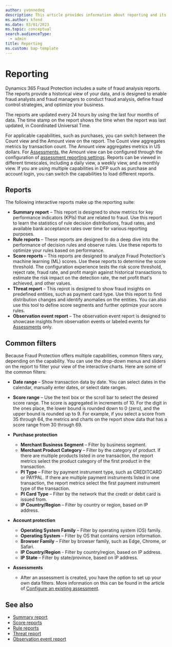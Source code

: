 ```yaml
---
author: yvonnedeq
description: This article provides information about reporting and its available reports in Dynamics 365 Fraud Protection.
ms.author: kfend
ms.date: 03/01/2023
ms.topic: conceptual
search.audienceType:
  - admin
title: Reporting
ms.custom: bap-template
---
```


# Reporting

Dynamics 365 Fraud Protection includes a suite of fraud analysis reports. The reports provide a historical view of your data, and is designed to enable fraud analysts and fraud managers to conduct fraud analysis, define fraud control strategies, and optimize your business.

The reports are updated every 24 hours by using the last four months of data. The time stamp on the report shows the time when the report was last updated, in Coordinated Universal Time.

For applicable capabilities, such as purchases, you can switch between the Count view and the Amount view on the report. The Count view aggregates metrics by transaction count. The Amount view aggregates metrics in US dollars. For [Assessments](assessment-create-new.md), the Amount view can be configured through the configuration of [assessment reporting settings](assessment-configure-existing.md). Reports can be viewed in different timescales, including a daily view, a weekly view, and a monthly view. If you are using multiple capabilities in DFP such as purchase and account login, you can switch the capabilities to load different reports.

## Reports
The following interactive reports make up the reporting suite:

  - **Summary report** – This report is designed to show metrics for key performance indicators (KPIs) that are related to fraud. Use this report to learn the statistics of rule decision distributions, fraud rates, and available bank acceptance rates over time for various reporting purposes.
  - **Rule reports** – These reports are designed to do a deep dive into the performance of decision rules and observe rules. Use these reports to optimize your rules based on performance.
  - **Score reports** – This reports are designed to analyze Fraud Protection's machine learning (ML) scores. Use these reports to determine the score threshold. The configuration experience tests the risk score threshold, reject rate, fraud rate, and profit margin against historical transactions to estimate the risk impact on the detection rate, the net profit that's achieved, and other values.
  - **Threat report** – This reprot is designed to show fraud insights on predefined entities, such as payment card type. Use this report to find distribution changes and identify anomalies on the entities. You can also use this tool to define score segments and further optimize your score rules.
  - **Observation event report** – The observation event report is designed to showcase insights from observation events or labeled events for [Assessments](assessment-create-new.md) only.
    
## Common filters
Because Fraud Protection offers multiple capabilities, common filters vary, depending on the capability. You can use the drop-down menus and sliders on the report to filter your view of the interactive charts. Here are some of the common filters:

- **Date range** – Show transaction data by date. You can select dates in the calendar, manually enter dates, or select date ranges.
- **Score range** – Use the text box or the scroll bar to select the desired score range. The score is aggregated in increments of 10. For the digit in the ones place, the lower bound is rounded down to 0 (zero), and the upper bound is rounded up to 9. For example, if you select a score from 35 through 64, the metrics and charts on the report show data that has a score range from 30 through 69.
- **Purchase protection**

    - **Merchant Business Segment** – Filter by business segment.
    - **Merchant Product Category** – Filter by the category of product. If there are multiple products listed in one transaction, the report metrics select the product category of the first product in the transaction.
    - **PI Type** – Filter by payment instrument type, such as CREDITCARD or PAYPAL. If there are multiple payment instruments listed in one transaction, the report metrics select the first payment instrument type of the transaction.
    - **PI Card Type** – Filter by the network that the credit or debit card is issued from.
    - **IP Country/Region** – Filter by country or region, based on IP address.

- **Account protection**

    - **Operating System Family** – Filter by operating system (OS) family.
    - **Operating System** – Filter by OS that contains version information.
    - **Browser Family** – Filter by browser family, such as Edge, Chrome, or Safari.
    - **IP Country/Region** - Filter by country/region, based on IP address.
    - **IP State** – Filter by state/province, based on IP address.
- **Assessments**

    - After an assessment is created, you have the option to set up your own data filters. More information on this can be found in the article of [Configure an existing assessment](assessment-configure-existing.md).

## See also
- [Summary report](summary-report.md)
- [Score reports](score-analyst.md)
- [Rule reports](rule-analyst.md)
- [Threat report](threat-analyst.md)
- [Observation event report](observation-event-report.md)
